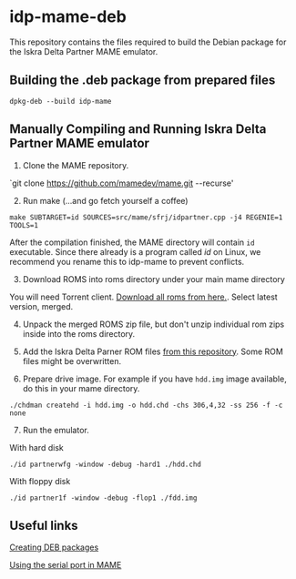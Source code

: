 # idp-mame-deb

This repository contains the files required to build the Debian package for the Iskra Delta Partner MAME emulator.

## Building the .deb package from prepared files

`dpkg-deb --build idp-mame`

## Manually Compiling and Running Iskra Delta Partner MAME emulator

1. Clone the MAME repository.

`git clone https://github.com/mamedev/mame.git --recurse'

2. Run make (...and go fetch yourself a coffee)

`make SUBTARGET=id SOURCES=src/mame/sfrj/idpartner.cpp -j4 REGENIE=1 TOOLS=1`

After the compilation finished, the MAME directory will contain `id` executable. Since there already is a program called *id* on
Linux, we recommend you rename this to idp-mame to prevent conflicts.

3. Download ROMS into roms directory under your main mame directory

You will need Torrent client. [Download all roms from here.](https://pleasuredome.github.io/pleasuredome/mame/index.html). Select latest version, merged.

4. Unpack the merged ROMS zip file, but don't unzip individual rom zips inside into the roms directory. 

5. Add the Iskra Delta Parner ROM files [from this repository](usr/share/idp-mame/roms). Some ROM files might be overwritten.

6. Prepare drive image. For example if you have `hdd.img` image available, do this in your mame directory.

`./chdman createhd -i hdd.img -o hdd.chd -chs 306,4,32 -ss 256 -f -c none`

7. Run the emulator.

With hard disk

`./id partnerwfg -window -debug -hard1 ./hdd.chd`

With floppy disk

`./id partner1f -window -debug -flop1 ./fdd.img`
 

## Useful links

[Creating DEB packages](https://www.iodigital.com/en/history/intracto/creating-debianubuntu-deb-packages)

[Using the serial port in MAME](https://tlindner.macmess.org/?page_id=659)
